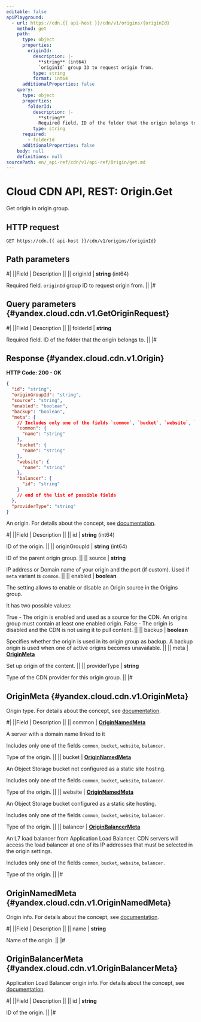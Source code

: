 ```yaml
---
editable: false
apiPlayground:
  - url: https://cdn.{{ api-host }}/cdn/v1/origins/{originId}
    method: get
    path:
      type: object
      properties:
        originId:
          description: |-
            **string** (int64)
            `originId` group ID to request origin from.
          type: string
          format: int64
      additionalProperties: false
    query:
      type: object
      properties:
        folderId:
          description: |-
            **string**
            Required field. ID of the folder that the origin belongs to.
          type: string
      required:
        - folderId
      additionalProperties: false
    body: null
    definitions: null
sourcePath: en/_api-ref/cdn/v1/api-ref/Origin/get.md
---
```


# Cloud CDN API, REST: Origin.Get

Get origin in origin group.

## HTTP request

```
GET https://cdn.{{ api-host }}/cdn/v1/origins/{originId}
```

## Path parameters

#|
||Field | Description ||
|| originId | **string** (int64)

Required field. `originId` group ID to request origin from. ||
|#

## Query parameters {#yandex.cloud.cdn.v1.GetOriginRequest}

#|
||Field | Description ||
|| folderId | **string**

Required field. ID of the folder that the origin belongs to. ||
|#

## Response {#yandex.cloud.cdn.v1.Origin}

**HTTP Code: 200 - OK**

```json
{
  "id": "string",
  "originGroupId": "string",
  "source": "string",
  "enabled": "boolean",
  "backup": "boolean",
  "meta": {
    // Includes only one of the fields `common`, `bucket`, `website`, `balancer`
    "common": {
      "name": "string"
    },
    "bucket": {
      "name": "string"
    },
    "website": {
      "name": "string"
    },
    "balancer": {
      "id": "string"
    }
    // end of the list of possible fields
  },
  "providerType": "string"
}
```

An origin. For details about the concept, see [documentation](/docs/cdn/concepts/origins).

#|
||Field | Description ||
|| id | **string** (int64)

ID of the origin. ||
|| originGroupId | **string** (int64)

ID of the parent origin group. ||
|| source | **string**

IP address or Domain name of your origin and the port (if custom).
Used if `meta` variant is `common`. ||
|| enabled | **boolean**

The setting allows to enable or disable an Origin source in the Origins group.

It has two possible values:

True - The origin is enabled and used as a source for the CDN. An origins
group must contain at least one enabled origin.
False - The origin is disabled and the CDN is not using it to pull content. ||
|| backup | **boolean**

Specifies whether the origin is used in its origin group as backup.
A backup origin is used when one of active origins becomes unavailable. ||
|| meta | **[OriginMeta](#yandex.cloud.cdn.v1.OriginMeta)**

Set up origin of the content. ||
|| providerType | **string**

Type of the CDN provider for this origin group. ||
|#

## OriginMeta {#yandex.cloud.cdn.v1.OriginMeta}

Origin type. For details about the concept, see [documentation](/docs/cdn/concepts/origins).

#|
||Field | Description ||
|| common | **[OriginNamedMeta](#yandex.cloud.cdn.v1.OriginNamedMeta)**

A server with a domain name linked to it

Includes only one of the fields `common`, `bucket`, `website`, `balancer`.

Type of the origin. ||
|| bucket | **[OriginNamedMeta](#yandex.cloud.cdn.v1.OriginNamedMeta)**

An Object Storage bucket not configured as a static site hosting.

Includes only one of the fields `common`, `bucket`, `website`, `balancer`.

Type of the origin. ||
|| website | **[OriginNamedMeta](#yandex.cloud.cdn.v1.OriginNamedMeta)**

An Object Storage bucket configured as a static site hosting.

Includes only one of the fields `common`, `bucket`, `website`, `balancer`.

Type of the origin. ||
|| balancer | **[OriginBalancerMeta](#yandex.cloud.cdn.v1.OriginBalancerMeta)**

An L7 load balancer from Application Load Balancer.
CDN servers will access the load balancer at one of its IP addresses that must be selected in the origin settings.

Includes only one of the fields `common`, `bucket`, `website`, `balancer`.

Type of the origin. ||
|#

## OriginNamedMeta {#yandex.cloud.cdn.v1.OriginNamedMeta}

Origin info. For details about the concept, see [documentation](/docs/cdn/concepts/origins).

#|
||Field | Description ||
|| name | **string**

Name of the origin. ||
|#

## OriginBalancerMeta {#yandex.cloud.cdn.v1.OriginBalancerMeta}

Application Load Balancer origin info. For details about the concept, see [documentation](/docs/cdn/concepts/origins).

#|
||Field | Description ||
|| id | **string**

ID of the origin. ||
|#